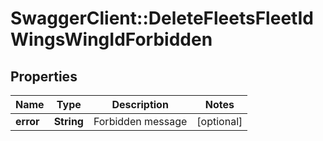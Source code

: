 # SwaggerClient::DeleteFleetsFleetIdWingsWingIdForbidden

## Properties
Name | Type | Description | Notes
------------ | ------------- | ------------- | -------------
**error** | **String** | Forbidden message | [optional] 


